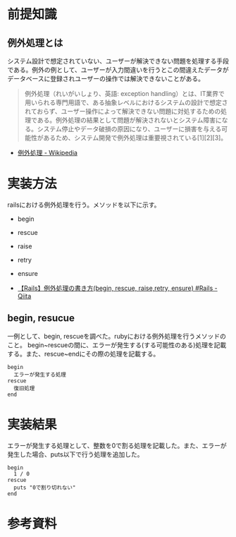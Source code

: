 # 前提知識
## 例外処理とは
システム設計で想定されていない、ユーザーが解決できない問題を処理する手段である。例外の例として、ユーザーが入力間違いを行うとこの間違えたデータがデータベースに登録されユーザーの操作では解決できないことがある。

> 例外処理（れいがいしょり、英語: exception handling）とは、IT業界で用いられる専門用語で、ある抽象レベルにおけるシステムの設計で想定されておらず、ユーザー操作によって解決できない問題に対処するための処理である。例外処理の結果として問題が解決されないとシステム障害になる。システム停止やデータ破損の原因になり、ユーザーに損害を与える可能性があるため、システム開発で例外処理は重要視されている[1][2][3]。 

- [例外処理 - Wikipedia](https://ja.wikipedia.org/wiki/%E4%BE%8B%E5%A4%96%E5%87%A6%E7%90%86)

# 実装方法
railsにおける例外処理を行う。メソッドを以下に示す。

- begin
- rescue
- raise
- retry
- ensure

- [【Rails】例外処理の書き方(begin, rescue, raise,retry, ensure) #Rails - Qiita](https://qiita.com/ngron/items/4c319ae7340b72c7e566)

## begin, resucue
一例として、begin, rescueを調べた。rubyにおける例外処理を行うメソッドのこと。
begin~rescueの間に、エラーが発生する(する可能性のある)処理を記載する。また、rescue~endにその際の処理を記載する。

```
begin
  エラーが発生する処理
rescue
  復旧処理
end
```

# 実装結果
エラーが発生する処理として、整数を0で割る処理を記載した。また、エラーが発生した場合、puts以下で行う処理を追加した。

```
begin
  1 / 0
rescue
  puts "0で割り切れない"
end
```

# 参考資料

